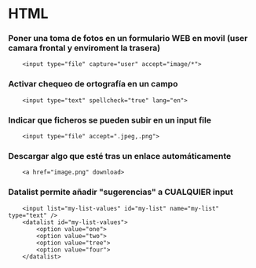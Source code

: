 # HTML
### Poner una toma de fotos en un formulario WEB en movil (user camara frontal y enviroment la trasera)
        <input type="file" capture="user" accept="image/*">
### Activar chequeo de ortografía en un campo
        <input type="text" spellcheck="true" lang="en">
### Indicar que ficheros se pueden subir en un input file
        <input type="file" accept=".jpeg,.png">
### Descargar algo que esté tras un enlace automáticamente
        <a href="image.png" download>
### Datalist permite añadir "sugerencias" a CUALQUIER input 
        <input list="my-list-values" id="my-list" name="my-list" type="text" />
        <datalist id="my-list-values">
            <option value="one">
            <option value="two">
            <option value="tree">
            <option value="four">
        </datalist>
